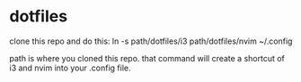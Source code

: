 # dotfiles
clone this repo and do this:
ln -s path/dotfiles/i3 path/dotfiles/nvim ~/.config

path is where you cloned this repo.
that command will create a shortcut of i3 and nvim into your .config file.
